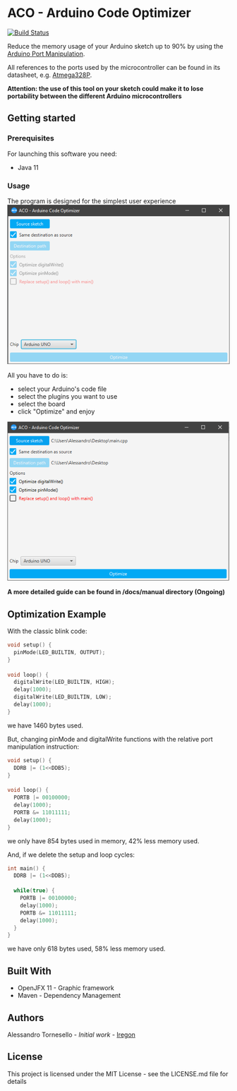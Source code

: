 # ACO - Arduino Code Optimizer
[![Build Status](https://travis-ci.com/sc2-mkr/arduino-code-optimizer.svg?branch=master)](https://travis-ci.com/sc2-mkr/arduino-code-optimizer)

Reduce the memory usage of your Arduino sketch up to 90% by using the [Arduino Port Manipulation](https://www.arduino.cc/en/Reference/PortManipulation).

All references to the ports used by the microcontroller can be found in its datasheet, e.g. [Atmega328P](http://ww1.microchip.com/downloads/en/DeviceDoc/Atmel-7810-Automotive-Microcontrollers-ATmega328P_Datasheet.pdf).

**Attention: the use of this tool on your sketch could make it to lose portability between the different Arduino microcontrollers**

## Getting started
### Prerequisites
For launching this software you need:
 - Java 11

### Usage
The program is designed for the simplest user experience
![Blank Program](docs/blank-program.png)

All you have to do is:
 - select your Arduino's code file
 - select the plugins you want to use
 - select the board
 - click "Optimize" and enjoy
 
![Blank Program](docs/start-program.png)

**A more detailed guide can be found in /docs/manual directory (Ongoing)**

## Optimization Example
With the classic blink code:
```c++
void setup() {
  pinMode(LED_BUILTIN, OUTPUT);
}

void loop() {
  digitalWrite(LED_BUILTIN, HIGH);
  delay(1000);
  digitalWrite(LED_BUILTIN, LOW);
  delay(1000);
}
```
we have 1460 bytes used. 

But, changing pinMode and digitalWrite functions with the relative port manipulation instruction:
```c++
void setup() {
  DDRB |= (1<<DDB5);
}

void loop() {
  PORTB |= 00100000;
  delay(1000);
  PORTB &= 11011111;
  delay(1000);
}
```
we only have 854 bytes used in memory, 42% less memory used.

And, if we delete the setup and loop cycles:
```c++
int main() {
  DDRB |= (1<<DDB5);
  
  while(true) {
    PORTB |= 00100000;
    delay(1000);
    PORTB &= 11011111;
    delay(1000);
  }
}
```
we have only 618 bytes used, 58% less memory used.

## Built With
 - OpenJFX 11 - Graphic framework
 - Maven - Dependency Management

## Authors
Alessandro Tornesello - *Initial work* - [Iregon](github.com/iregon)

## License
This project is licensed under the MIT License - see the LICENSE.md file for details
